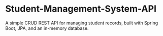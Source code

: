 # Student-Management-System-API
A simple CRUD REST API for managing student records, built with Spring Boot, JPA, and an in-memory database.
